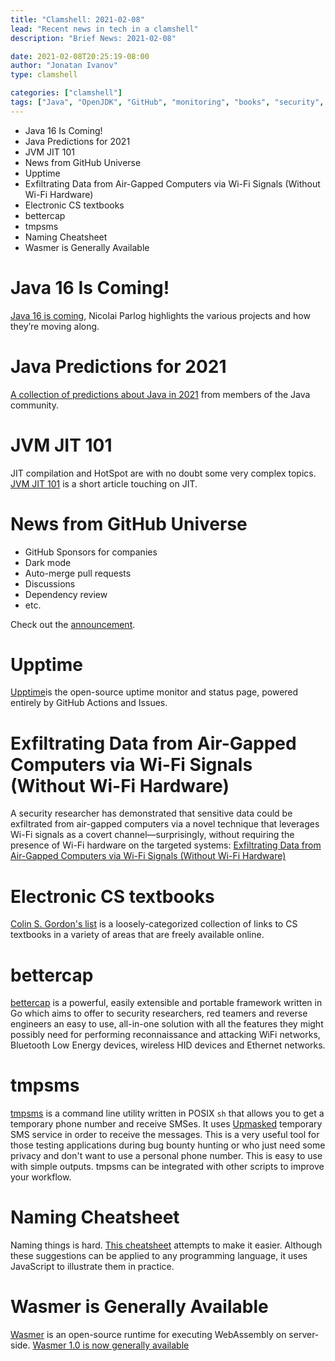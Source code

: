 ```yaml
---
title: "Clamshell: 2021-02-08"
lead: "Recent news in tech in a clamshell"
description: "Brief News: 2021-02-08"

date: 2021-02-08T20:25:19-08:00
author: "Jonatan Ivanov"
type: clamshell

categories: ["clamshell"]
tags: ["Java", "OpenJDK", "GitHub", "monitoring", "books", "security", "Wasm"]
---
```


- Java 16 Is Coming!
- Java Predictions for 2021
- JVM JIT 101
- News from GitHub Universe
- Upptime
- Exfiltrating Data from Air-Gapped Computers via Wi-Fi Signals (Without Wi-Fi Hardware)
- Electronic CS textbooks
- bettercap
- tmpsms
- Naming Cheatsheet
- Wasmer is Generally Available

<!--more-->

# Java 16 Is Coming!
[Java 16 is coming](https://medium.com/nipafx-news/java-16-is-coming-cf2417788e74), Nicolai Parlog highlights the various projects and how they’re moving along.

# Java Predictions for 2021
[A collection of predictions about Java in 2021](https://marxsoftware.blogspot.com/2020/12/java-predictions-for-2021-on-foojay.html) from members of the Java community.

# JVM JIT 101
JIT compilation and HotSpot are with no doubt some very complex topics. [JVM JIT 101](https://dzone.com/articles/jvm-jit-101) is a short article touching on JIT.

# News from GitHub Universe
- GitHub Sponsors for companies
- Dark mode
- Auto-merge pull requests
- Discussions
- Dependency review
- etc.

Check out the [announcement](https://github.blog/2020-12-08-new-from-universe-2020-dark-mode-github-sponsors-for-companies-and-more/).

# Upptime
[Upptime](https://github.com/upptime/upptime)is the open-source uptime monitor and status page, powered entirely by GitHub Actions and Issues.

# Exfiltrating Data from Air-Gapped Computers via Wi-Fi Signals (Without Wi-Fi Hardware)
A security researcher has demonstrated that sensitive data could be exfiltrated from air-gapped computers via a novel technique that leverages Wi-Fi signals as a covert channel—surprisingly, without requiring the presence of Wi-Fi hardware on the targeted systems: [Exfiltrating Data from Air-Gapped Computers via Wi-Fi Signals (Without Wi-Fi Hardware)](https://thehackernews.com/2020/12/exfiltrating-data-from-air-gapped.html)

# Electronic CS textbooks
[Colin S. Gordon's list](https://csgordon.github.io/books.html) is a loosely-categorized collection of links to CS textbooks in a variety of areas that are freely available online.

# bettercap
[bettercap](https://www.bettercap.org/intro/) is a powerful, easily extensible and portable framework written in Go which aims to offer to security researchers, red teamers and reverse engineers an easy to use, all-in-one solution with all the features they might possibly need for performing reconnaissance and attacking WiFi networks, Bluetooth Low Energy devices, wireless HID devices and Ethernet networks.

# tmpsms
[tmpsms](https://github.com/sdushantha/tmpsms) is a command line utility written in POSIX `sh` that allows you to get a temporary phone number and receive SMSes. It uses [Upmasked](https://upmasked.com/) temporary SMS service in order to receive the messages. This is a very useful tool for those testing applications during bug bounty hunting or who just need some privacy and don't want to use a personal phone number. This is easy to use with simple outputs. tmpsms can be integrated with other scripts to improve your workflow.

# Naming Cheatsheet
Naming things is hard. [This cheatsheet](https://github.com/kettanaito/naming-cheatsheet) attempts to make it easier.
Although these suggestions can be applied to any programming language, it uses JavaScript to illustrate them in practice.

# Wasmer is Generally Available
[Wasmer](https://wasmer.io/) is an open-source runtime for executing WebAssembly on server-side. [Wasmer 1.0 is now generally available](https://medium.com/wasmer/wasmer-1-0-3f86ca18c043)
